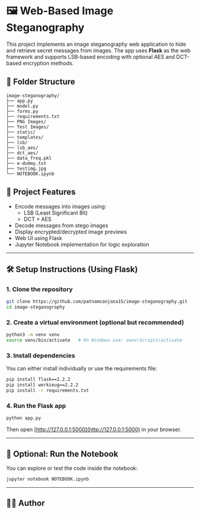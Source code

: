 # 🖼️ Web-Based Image Steganography

This project implements an image steganography web application to hide and retrieve secret messages from images. The app uses **Flask** as the web framework and supports LSB-based encoding with optional AES and DCT-based encryption methods.

## 📁 Folder Structure

```
image-steganography/
├── app.py
├── model.py
├── forms.py
├── requirements.txt
├── PNG Images/
├── Test Images/
├── static/
├── templates/
├── lsb/
├── lsb_aes/
├── dct_aes/
├── data_freq.pkl
├── e-dummy.txt
├── testimg.jpg
└── NOTEBOOK.ipynb
```

## 🚀 Project Features

- Encode messages into images using:
  - LSB (Least Significant Bit)
  - DCT + AES
- Decode messages from stego images
- Display encrypted/decrypted image previews
- Web UI using Flask
- Jupyter Notebook implementation for logic exploration

---

## 🛠️ Setup Instructions (Using Flask)

### 1. Clone the repository

```bash
git clone https://github.com/patnamsanjana15/image-steganography.git
cd image-steganography
```

### 2. Create a virtual environment (optional but recommended)

```bash
python3 -m venv venv
source venv/bin/activate   # On Windows use: venv\Scripts\activate
```

### 3. Install dependencies

You can either install individually or use the requirements file:

```bash
pip install flask==2.2.2
pip install werkzeug==2.2.2
pip install -r requirements.txt
```

### 4. Run the Flask app

```bash
python app.py
```

Then open [http://127.0.0.1:5000](http://127.0.0.1:5000) in your browser.

---

## 🧪 Optional: Run the Notebook

You can explore or test the code inside the notebook:

```bash
jupyter notebook NOTEBOOK.ipynb
```

---

## 🧑‍💻 Author

